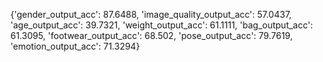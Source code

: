 
{'gender_output_acc': 87.6488,
'image_quality_output_acc': 57.0437,
'age_output_acc': 39.7321,
'weight_output_acc': 61.1111,
'bag_output_acc': 61.3095,
'footwear_output_acc': 68.502,
'pose_output_acc': 79.7619,
'emotion_output_acc': 71.3294}
